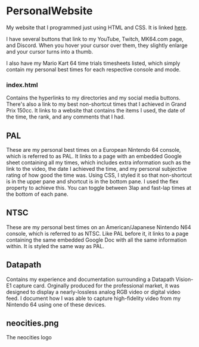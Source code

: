 # PersonalWebsite
My website that I programmed just using HTML and CSS. It is linked [here](https://lukedischiave.neocities.org). 

I have several buttons that link to my YouTube, Twitch, MK64.com page, and Discord. When you hover your cursor over them, they slightly enlarge and your cursor turns into a thumb.

I also have my Mario Kart 64 time trials timesheets listed, which simply contain my personal best times for each respective console and mode.

### index.html
Contains the hyperlinks to my directories and my social media buttons. There's also a link to my best non-shortcut times that I achieved in Grand Prix 150cc. It links to a website that contains the items I used, the date of the time, the rank, and any comments that I had.

## PAL
These are my personal best times on a European Nintendo 64 console, which is referred to as PAL. It links to a page with an embedded Google sheet containing all my times, which includes extra information such as the link to the video, the date I achieved the time, and my personal subjective rating of how good the time was. Using CSS, I styled it so that non-shortcut is in the upper pane and shortcut is in the bottom pane. I used the flex property to achieve this. You can toggle between 3lap and fast-lap times at the bottom of each pane.

## NTSC
These are my personal best times on an American/Japanese Nintendo N64 console, which is referred to as NTSC. Like PAL before it, it links to a page containing the same embedded Google Doc with all the same information within. It is styled the same way as PAL.

## Datapath 
Contains my experience and documentation surrounding a Datapath Vision-E1 capture card. Orginally produced for the professional market, it was designed to display a nearly-lossless analog RGB video or digital video feed. I document how I was able to capture high-fidelity video from my Nintendo 64 using one of these devices.

## neocities.png
The neocities logo
